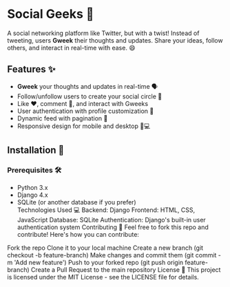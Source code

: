 # Social Geeks 🚀  
A social networking platform like Twitter, but with a twist! Instead of tweeting, users **Gweek** their thoughts and updates. Share your ideas, follow others, and interact in real-time with ease. 😄

## Features ✨  
- **Gweek** your thoughts and updates in real-time 🗣️  
- Follow/unfollow users to create your social circle 👥  
- Like ❤️, comment 💬, and interact with Gweeks  
- User authentication with profile customization 👤  
- Dynamic feed with pagination 📜  
- Responsive design for mobile and desktop 📱💻

## Installation 🔧  

### Prerequisites 🛠️  
- Python 3.x  
- Django 4.x  
- SQLite (or another database if you prefer)  
Technologies Used 💻
Backend: Django
Frontend: HTML, CSS, JavaScript
Database: SQLite
Authentication: Django's built-in user authentication system
Contributing 🤝
Feel free to fork this repo and contribute! Here's how you can contribute:

Fork the repo
Clone it to your local machine
Create a new branch (git checkout -b feature-branch)
Make changes and commit them (git commit -m 'Add new feature')
Push to your forked repo (git push origin feature-branch)
Create a Pull Request to the main repository
License 📝
This project is licensed under the MIT License - see the LICENSE file for details.

